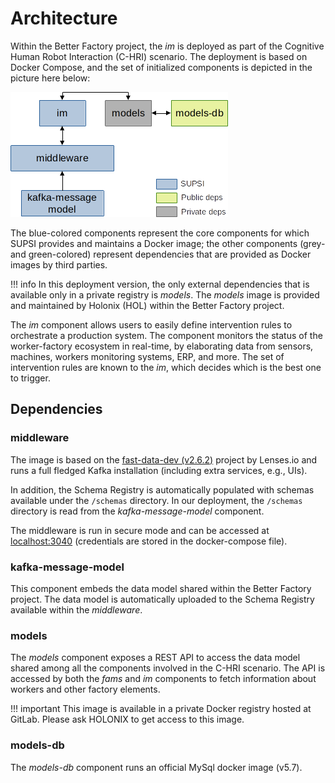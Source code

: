 # Architecture

Within the Better Factory project, the *im* is deployed as part of the Cognitive Human Robot Interaction (C-HRI) scenario.
The deployment is based on Docker Compose, and the set of initialized components is depicted in the picture here below:

![docker-deployment](./img/docker-deployment.png)

The blue-colored components represent the core components for which SUPSI provides and maintains a Docker image; the other components (grey- and green-colored) represent dependencies that are provided as Docker images by third parties.

!!! info
    In this deployment version, the only external dependencies that is available only in a private registry is *models*. The *models* image is provided and maintained by Holonix (HOL) within the Better Factory project.

The *im* component allows users to easily define intervention rules to orchestrate a production system. The component monitors the status of the worker-factory ecosystem in real-time, by elaborating data from sensors, machines, workers monitoring systems, ERP, and more. The set of intervention rules are known to the *im*, which decides which is the best one to trigger.

## Dependencies

### middleware

The image is based on the [fast-data-dev (v2.6.2)](https://github.com/lensesio/fast-data-dev/tree/fdd/2.6.2) project by Lenses.io and runs a full fledged Kafka installation (including extra services, e.g., UIs).

In addition, the Schema Registry is automatically populated with schemas available under the `/schemas` directory. In our deployment, the `/schemas` directory is read from the *kafka-message-model* component.

The middleware is run in secure mode and can be accessed at [localhost:3040](localhost:3040) (credentials are stored in the docker-compose file).

### kafka-message-model
This component embeds the data model shared within the Better Factory project. The data model is automatically uploaded to the Schema Registry available within the *middleware*.

### models
The *models* component exposes a REST API to access the data model shared among all the components involved in the C-HRI scenario. The API is accessed by both the *fams* and *im* components to fetch information about workers and other factory elements.

!!! important
    This image is available in a private Docker registry hosted at GitLab. Please ask HOLONIX to get access to this image.

### models-db
The *models-db* component runs an official MySql docker image (v5.7).
